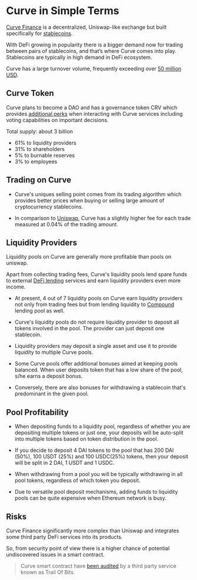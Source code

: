 # Curve in Simple Terms

[Curve Finance](https://curve.fi) is a decentralized, Uniswap-like exchange but built specifically for [stablecoins](../../defi/en/5-stablecoins.md).

With DeFi growing in popularity there is a bigger demand now for trading between pairs of stablecoins, and that’s where Curve comes into play. Stablecoins are typically in high demand in DeFi ecosystem. 

Curve has a large turnover volume, frequently exceeding over [50 million USD](https://www.curve.fi/dailystats). 

## Curve Token

Curve plans to become a DAO and has a governance token CRV which provides [additional perks](https://guides.curve.fi/crv-launches-curve-dao-and-crv/) when interacting with Curve services including voting capabilities on important decisions.

Total supply: about 3 billion

- 61% to liquidity providers
- 31% to shareholders
- 5% to burnable reserves
- 3% to employees

## Trading on Curve

- Curve's uniques selling point comes from its trading algorithm which provides better prices when buying or selling large amount of cryptocurrency stablecoins.

- In comparison to [Uniswap](../../token_guides/en/uniswap.md), Curve has a slightly higher fee for each trade measured at 0.04% of the trading amount.

## Liquidity Providers

Liquidity pools on Curve are generally more profitable than pools on uniswap. 

Apart from collecting trading fees, Curve's liquidity pools lend spare funds to external [DeFi lending](../../defi/en/4-lending-protocols.md) services and earn liquidity providers even more income. 

- At present, 4 out of 7 liquidity pools on Curve earn liquidity providers not only from trading fees but from lending liquidity to [Compound](../../token_guides/en/compound.md) lending pool as well.

- Curve's liquidity pools do not require liquidity provider to deposit all tokens involved in the pool. The provider can just deposit one stablecoin.

- Liquidity providers may deposit a single asset and use it to provide liquidity to multiple Curve pools.

- Some Curve pools offer additional bonuses aimed at keeping pools balanced. When user deposits token that has a low share of the pool, s/he earns a deposit bonus. 

- Conversely, there are also bonuses for withdrawing a stablecoin that's predominant in the given pool.

## Pool Profitability
 
- When depositing funds to a liquidity pool, regardless of whether you are depositing multiple tokens or just one, your deposits will be auto-split into multiple tokens based on token distribution in the pool.

- If you decide to deposit 4 DAI tokens to the pool that has 200 DAI (50%), 100 USDT (25%) and 100 USDC(25%) tokens, then your deposit will be split in 2 DAI, 1 USDT and 1 USDC.

- When withdrawing from a pool you will be typically withdrawing in all pool tokens, regardless of which token you deposit.

- Due to versatile pool deposit mechanisms, adding funds to liquidity pools can be quite expensive when Ethereum network is busy.

## Risks

Curve Finance significantly more complex than Uniswap and integrates some third party DeFi services into its products. 

So, from security point of view there is a higher chance of potential undiscovered issues in a smart contract.

> Curve smart contract have [been audited](https://www.curve.fi/audits) by a third party service known as Trail Of Bits.

